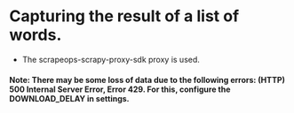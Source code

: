 # Capturing the result of a list of words.

- The scrapeops-scrapy-proxy-sdk proxy is used.

#### Note: There may be some loss of data due to the following errors: (HTTP) 500 Internal Server Error, Error 429. For this, configure the DOWNLOAD_DELAY in settings.
